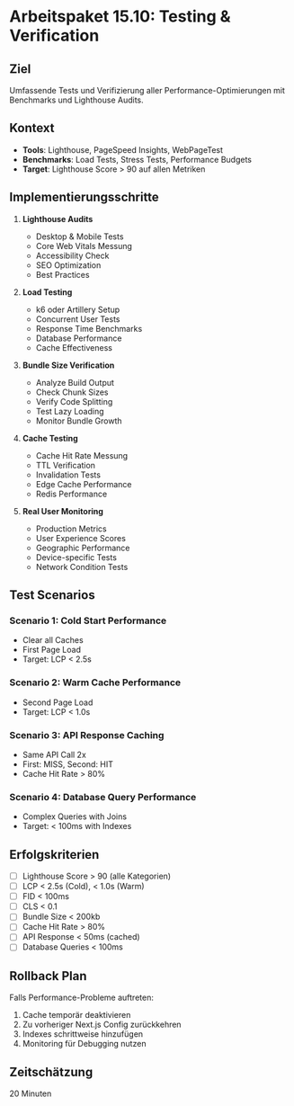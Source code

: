 # Arbeitspaket 15.10: Testing & Verification

## Ziel
Umfassende Tests und Verifizierung aller Performance-Optimierungen mit Benchmarks und Lighthouse Audits.

## Kontext
- **Tools**: Lighthouse, PageSpeed Insights, WebPageTest
- **Benchmarks**: Load Tests, Stress Tests, Performance Budgets
- **Target**: Lighthouse Score > 90 auf allen Metriken

## Implementierungsschritte

1. **Lighthouse Audits**
   - Desktop & Mobile Tests
   - Core Web Vitals Messung
   - Accessibility Check
   - SEO Optimization
   - Best Practices

2. **Load Testing**
   - k6 oder Artillery Setup
   - Concurrent User Tests
   - Response Time Benchmarks
   - Database Performance
   - Cache Effectiveness

3. **Bundle Size Verification**
   - Analyze Build Output
   - Check Chunk Sizes
   - Verify Code Splitting
   - Test Lazy Loading
   - Monitor Bundle Growth

4. **Cache Testing**
   - Cache Hit Rate Messung
   - TTL Verification
   - Invalidation Tests
   - Edge Cache Performance
   - Redis Performance

5. **Real User Monitoring**
   - Production Metrics
   - User Experience Scores
   - Geographic Performance
   - Device-specific Tests
   - Network Condition Tests

## Test Scenarios

### Scenario 1: Cold Start Performance
- Clear all Caches
- First Page Load
- Target: LCP < 2.5s

### Scenario 2: Warm Cache Performance  
- Second Page Load
- Target: LCP < 1.0s

### Scenario 3: API Response Caching
- Same API Call 2x
- First: MISS, Second: HIT
- Cache Hit Rate > 80%

### Scenario 4: Database Query Performance
- Complex Queries with Joins
- Target: < 100ms with Indexes

## Erfolgskriterien
- [ ] Lighthouse Score > 90 (alle Kategorien)
- [ ] LCP < 2.5s (Cold), < 1.0s (Warm)
- [ ] FID < 100ms
- [ ] CLS < 0.1
- [ ] Bundle Size < 200kb
- [ ] Cache Hit Rate > 80%
- [ ] API Response < 50ms (cached)
- [ ] Database Queries < 100ms

## Rollback Plan
Falls Performance-Probleme auftreten:
1. Cache temporär deaktivieren
2. Zu vorheriger Next.js Config zurückkehren
3. Indexes schrittweise hinzufügen
4. Monitoring für Debugging nutzen

## Zeitschätzung
20 Minuten